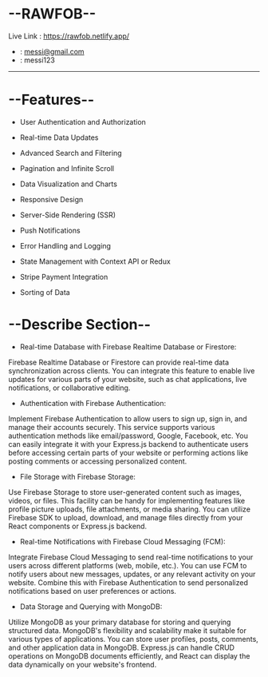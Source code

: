 
# --RAWFOB--

Live Link : https://rawfob.netlify.app/

-   : messi@gmail.com
-  : messi123

------------------------




# --Features--

- User Authentication and Authorization

- Real-time Data Updates

- Advanced Search and Filtering

- Pagination and Infinite Scroll

- Data Visualization and Charts

- Responsive Design

- Server-Side Rendering (SSR)

- Push Notifications

- Error Handling and Logging

- State Management with Context API or Redux

- Stripe Payment Integration

- Sorting of Data

# --Describe Section--

- Real-time Database with Firebase Realtime Database or Firestore:

Firebase Realtime Database or Firestore can provide real-time data synchronization across clients. You can integrate this feature to enable live updates for various parts of your website, such as chat applications, live notifications, or collaborative editing.

- Authentication with Firebase Authentication:

Implement Firebase Authentication to allow users to sign up, sign in, and manage their accounts securely. This service supports various authentication methods like email/password, Google, Facebook, etc. You can easily integrate it with your Express.js backend to authenticate users before accessing certain parts of your website or performing actions like posting comments or accessing personalized content.

- File Storage with Firebase Storage:

Use Firebase Storage to store user-generated content such as images, videos, or files. This facility can be handy for implementing features like profile picture uploads, file attachments, or media sharing. You can utilize Firebase SDK to upload, download, and manage files directly from your React components or Express.js backend.

- Real-time Notifications with Firebase Cloud Messaging (FCM):

Integrate Firebase Cloud Messaging to send real-time notifications to your users across different platforms (web, mobile, etc.). You can use FCM to notify users about new messages, updates, or any relevant activity on your website. Combine this with Firebase Authentication to send personalized notifications based on user preferences or actions.

- Data Storage and Querying with MongoDB:

Utilize MongoDB as your primary database for storing and querying structured data. MongoDB's flexibility and scalability make it suitable for various types of applications. You can store user profiles, posts, comments, and other application data in MongoDB. Express.js can handle CRUD operations on MongoDB documents efficiently, and React can display the data dynamically on your website's frontend.




